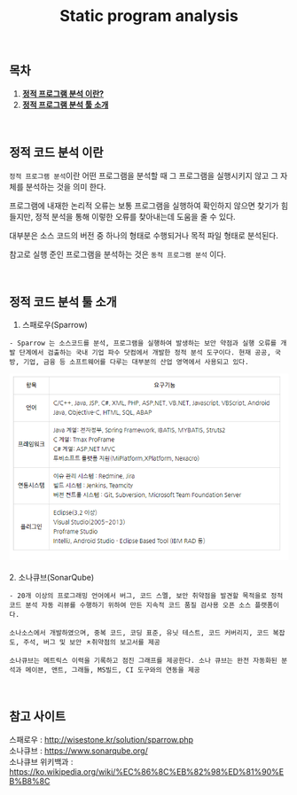 <div align="center">
  <br />
  <h1>Static program analysis</h1>
  <br />
</div>

## 목차

1. [**정적 프로그램 분석 이란?**](#1)
2. [**정적 프로그램 분석 툴 소개**](#2)

<br />

<div id="1"></div>

## 정적 코드 분석 이란

  `정적 프로그램 분석`이란 어떤 프로그램을 분석할 때 그 프로그램을 실행시키지 않고 그 자체를 분석하는 것을 의미 한다.

  프로그램에 내재한 논리적 오류는 보통 프로그램을 실행하여 확인하지 않으면 찾기가 힘들지만, 정적 분석을 통해 이렇한 오류를 찾아내는데 도움을 줄 수 있다.

  대부분은 소스 코드의 버전 중 하나의 형태로 수행되거나 목적 파일 형태로 분석된다.

  참고로 실행 준인 프로그램을 분석하는 것은 `동적 프로그램 분석` 이다.

<br />


<div id="2"></div>

## 정적 코드 분석 툴 소개

  1. 스패로우(Sparrow) <br>

    - Sparrow 는 소스코드를 분석, 프로그램을 실행하여 발생하는 보안 약점과 실행 오류를 개발 단계에서 검출하는 국내 기업 파수 닷컴에서 개발한 정적 분석 도구이다. 현재 공공, 국방, 기업, 금융 등 소프트웨어를 다루는 대부분의 산업 영역에서 사용되고 있다.

  <img src='./images/sparrow.png'>
  <br>
  <br>
  2. 소나큐브(SonarQube)

    - 20개 이상의 프로그래밍 언어에서 버그, 코드 스멜, 보안 취약점을 발견할 목적을로 정적 코드 분석 자동 리뷰를 수행하기 위하여 만든 지속적 코드 품질 검사용 오픈 소스 플랫폼이다.

    소나소스에서 개발하였으며, 중복 코드, 코딩 표준, 유닛 테스트, 코드 커버리지, 코드 복잡도, 주석, 버그 및 보안 ㅊ취약점의 보고서를 제공

    소나큐브는 메트릭스 이력을 기록하고 점진 그래프를 제공한다. 소나 큐브는 완전 자동화된 분석과 메이븐, 앤트, 그래들, MS빌드, CI 도구와의 연동을 제공

  

<br />

<div id="3"></div>

## 참고 사이트

스패로우 : http://wisestone.kr/solution/sparrow.php  <br>
소나큐브 : https://www.sonarqube.org/  <br>
소나큐브 위키백과 : https://ko.wikipedia.org/wiki/%EC%86%8C%EB%82%98%ED%81%90%EB%B8%8C   <br>

<br>

